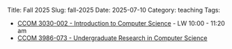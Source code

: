 Title: Fall 2025
Slug: fall-2025
Date: 2025-07-10
Category: teaching
Tags:


 * [CCOM 3030-002 - Introduction to Computer Science]({filename}/pages/teaching/ccom3030-f2025.md) - LW 10:00 - 11:20 am
 * [CCOM 3986-073 - Undergraduate Research in Computer Science]({filename}/pages/teaching/research-F2025.md)
 <!-- * [CCOM 6029-0U1 - High Level Programming Languages]({filename}/pages/teaching/grad-plang-f2025.md) - LW 4:00 - 5:20 pm -->
